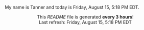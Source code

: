 My name is Tanner and today is Friday, August 15, 5:18 PM EDT.

<p align="center">This <i>README</i> file is generated <b>every 3 hours</b>!</br>Last refresh: Friday, August 15, 5:18 PM EDT<br /></p>
